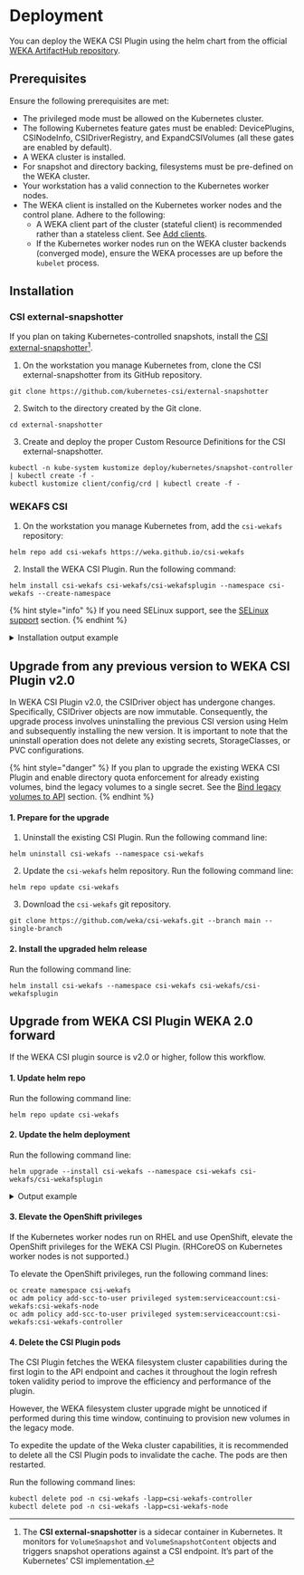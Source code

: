 # Deployment

You can deploy the WEKA CSI Plugin using the helm chart from the official [WEKA ArtifactHub repository](https://artifacthub.io/packages/helm/csi-wekafs/csi-wekafsplugin).

## Prerequisites

Ensure the following prerequisites are met:

* The privileged mode must be allowed on the Kubernetes cluster.
* The following Kubernetes feature gates must be enabled: DevicePlugins, CSINodeInfo, CSIDriverRegistry, and ExpandCSIVolumes (all these gates are enabled by default).
* A WEKA cluster is installed.
* For snapshot and directory backing, filesystems must be pre-defined on the WEKA cluster.
* Your workstation has a valid connection to the Kubernetes worker nodes.
* The WEKA client is installed on the Kubernetes worker nodes and the control plane. Adhere to the following:
  * A WEKA client part of the cluster (stateful client) is recommended rather than a stateless client. See [Add clients](../../planning-and-installation/bare-metal/adding-clients-bare-metal.md).
  * If the Kubernetes worker nodes run on the WEKA cluster backends (converged mode), ensure the WEKA processes are up before the `kubelet` process.

## Installation

### CSI external-snapshotter

If you plan on taking Kubernetes-controlled snapshots, install the [CSI external-snapshotter](#user-content-fn-1)[^1].

1. On the workstation you manage Kubernetes from, clone the CSI external-snapshotter from its GitHub repository.

```
git clone https://github.com/kubernetes-csi/external-snapshotter  
```

2. Switch to the directory created by the Git clone.

```
cd external-snapshotter 
```

3. Create and deploy the proper Custom Resource Definitions for the CSI external-snapshotter.

```
kubectl -n kube-system kustomize deploy/kubernetes/snapshot-controller | kubectl create -f -
kubectl kustomize client/config/crd | kubectl create -f -
```

### WEKAFS CSI

1. On the workstation you manage Kubernetes from, add the `csi-wekafs` repository:

```
helm repo add csi-wekafs https://weka.github.io/csi-wekafs

```

2. Install the WEKA CSI Plugin. Run the following command:

```
helm install csi-wekafs csi-wekafs/csi-wekafsplugin --namespace csi-wekafs --create-namespace

```

{% hint style="info" %}
If you need SELinux support, see the [SELinux support](add-selinux-support.md) section.
{% endhint %}

<details>

<summary>Installation output example</summary>

Once the installation completes successfully, the following output is displayed:

```
NAME: csi-wekafs
LAST DEPLOYED: Mon May 29 08:36:19 2023
NAMESPACE: csi-wekafs
STATUS: deployed
REVISION: 1
TEST SUITE: None
NOTES:
Thank you for installing csi-wekafs.

Your release is named csi-wekafs.
The release is installed in namespace csi-wekafs

To learn more about the release, try:

  $ helm status -n csi-wekafs csi-wekafs
  $ helm get all -n csi-wekafs csi-wekafs

Official Weka CSI Plugin documentation can be found here: https://docs.weka.io/appendix/weka-csi-plugin

Examples of how to configure a storage class and start using the driver are here:
https://github.com/weka/csi-wekafs/tree/master/examples

-------------------------------------------------- NOTICE --------------------------------------------------
| THIS VERSION INTRODUCES SUPPORT FOR ADDITIONAL VOLUME TYPES, AS WELL AS SNAPSHOT AND VOLUME CLONING CAPS |
| TO BETTER UNDERSTAND DIFFERENT TYPES OF VOLUMES AND THEIR IMPLICATIONS, REFER TO THE DOCUMENTATION ABOVE |
| ALSO, IT IS RECOMMENDED TO CAREFULLY GO OVER NEW CONFIGURATION PARAMETERS AND ITS MEANINGS, AS BEHAVIOR  |
| OF THE PLUGIN AND ITS REPORTED CAPABILITIES LARGELY DEPEND ON THE CONFIGURATION AND WEKA CLUSTER VERSION |
------------------------------------------------------------------------------------------------------------

-------------------------------------------------- WARNING -------------------------------------------------
|  SUPPORT OF LEGACY VOLUMES WITHOUT API BINDING WILL BE REMOVED IN NEXT MAJOR RELEASE OF WEKA CSI PLUGIN. |
|  NEW FEATURES RELY ON API CONNECTIVITY TO WEKA CLUSTER AND WILL NOT BE SUPPORTED ON API-UNBOUND VOLUMES. |
|  PLEASE MAKE SURE TO MIGRATE ALL EXISTING VOLUMES TO API-BASED SCHEME PRIOR TO NEXT VERSION UPGRADE.     |
------------------------------------------------------------------------------------------------------------

```

</details>

## Upgrade from any previous version to WEKA CSI Plugin v2.0&#x20;

In WEKA CSI Plugin v2.0, the CSIDriver object has undergone changes. Specifically, CSIDriver objects are now immutable. Consequently, the upgrade process involves uninstalling the previous CSI version using Helm and subsequently installing the new version. It is important to note that the uninstall operation does not delete any existing secrets, StorageClasses, or PVC configurations.

{% hint style="danger" %}
If you plan to upgrade the existing WEKA CSI Plugin and enable directory quota enforcement for already existing volumes, bind the legacy volumes to a single secret. See the [Bind legacy volumes to API](upgrade-legacy-persistent-volumes-for-capacity-enforcement.md#bind-legacy-volumes-to-api) section.
{% endhint %}

#### 1. Prepare for the upgrade

1. Uninstall the existing CSI Plugin. Run the following command line:

```
helm uninstall csi-wekafs --namespace csi-wekafs
```

2. Update the `csi-wekafs` helm repository. Run the following command line:

```
helm repo update csi-wekafs

```

3. Download the `csi-wekafs` git repository.

```
git clone https://github.com/weka/csi-wekafs.git --branch main --single-branch
```

#### 2. Install the upgraded helm release

Run the following command line:

```
helm install csi-wekafs --namespace csi-wekafs csi-wekafs/csi-wekafsplugin

```

## Upgrade from WEKA CSI Plugin WEKA 2.0 forward

If the WEKA CSI plugin source is v2.0 or higher, follow this workflow.

#### 1. Update helm repo

Run the following command line:

```
helm repo update csi-wekafs
```

#### 2. Update the helm deployment

Run the following command line:

```
helm upgrade --install csi-wekafs --namespace csi-wekafs csi-wekafs/csi-wekafsplugin
```

<details>

<summary>Output example</summary>

Once the upgrade completes successfully, the following output is displayed:

```
Release "csi-wekafs" has been upgraded. Happy Helming!
NAME: csi-wekafs
LAST DEPLOYED: Tue June  2 15:39:01 2023
NAMESPACE: csi-wekafs
STATUS: deployed
REVISION: 10
TEST SUITE: None
NOTES:
Thank you for installing csi-wekafsplugin.

Your release is named csi-wekafs.

To learn more about the release, try:

  $ helm status csi-wekafs
  $ helm get all csi-wekafs

Official Weka CSI Plugin documentation can be found here: https://docs.weka.io/appendix/weka-csi-plugin

```

</details>

#### 3. Elevate the OpenShift privileges

If the Kubernetes worker nodes run on RHEL and use OpenShift, elevate the OpenShift privileges for the WEKA CSI Plugin. (RHCoreOS on Kubernetes worker nodes is not supported.)

To elevate the OpenShift privileges, run the following command lines:

```
oc create namespace csi-wekafs
oc adm policy add-scc-to-user privileged system:serviceaccount:csi-wekafs:csi-wekafs-node
oc adm policy add-scc-to-user privileged system:serviceaccount:csi-wekafs:csi-wekafs-controller

```

#### 4. Delete the CSI Plugin pods

The CSI Plugin fetches the WEKA filesystem cluster capabilities during the first login to the API endpoint and caches it throughout the login refresh token validity period to improve the efficiency and performance of the plugin.

However, the WEKA filesystem cluster upgrade might be unnoticed if performed during this time window, continuing to provision new volumes in the legacy mode.

To expedite the update of the Weka cluster capabilities, it is recommended to delete all the CSI Plugin pods to invalidate the cache. The pods are then restarted.

Run the following command lines:

```
kubectl delete pod -n csi-wekafs -lapp=csi-wekafs-controller
kubectl delete pod -n csi-wekafs -lapp=csi-wekafs-node
```

[^1]: The **CSI external-snapshotter** is a sidecar container in Kubernetes. It monitors for `VolumeSnapshot` and `VolumeSnapshotContent` objects and triggers snapshot operations against a CSI endpoint. It’s part of the Kubernetes’ CSI implementation.
